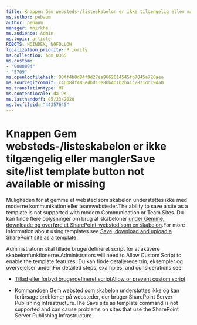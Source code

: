 ```yaml
---
title: Knappen Gem websteds-/listeskabelon er ikke tilgængelig eller mangler
ms.author: pebaum
author: pebaum
manager: mnirkhe
ms.audience: Admin
ms.topic: article
ROBOTS: NOINDEX, NOFOLLOW
localization_priority: Priority
ms.collection: Adm_O365
ms.custom:
- "9000094"
- "5709"
ms.openlocfilehash: 90ff4b0d84f9d27ea9662014545fb7045a720aea
ms.sourcegitcommit: c46b8df485edbd13e8bb4d1b2ba1c2821ddc9da0
ms.translationtype: MT
ms.contentlocale: da-DK
ms.lasthandoff: 05/23/2020
ms.locfileid: "44357645"
---
```

# <a name="save-sitelist-template-button-not-available-or-missing"></a><span data-ttu-id="1b487-102">Knappen Gem websteds-/listeskabelon er ikke tilgængelig eller mangler</span><span class="sxs-lookup"><span data-stu-id="1b487-102">Save site/list template button not available or missing</span></span>

<span data-ttu-id="1b487-103">Muligheden for at gemme et websted som skabelon understøttes ikke med moderne kommunikation eller teamwebsteder.</span><span class="sxs-lookup"><span data-stu-id="1b487-103">The ability to save a site as a template is not supported with modern Communication or Team Sites.</span></span> <span data-ttu-id="1b487-104">Du kan finde flere oplysninger om brug af skabeloner [under Gemme, downloade og overføre et SharePoint-websted som en skabelon](https://docs.microsoft.com/sharepoint/dev/general-development/save-download-and-upload-a-sharepoint-site-as-a-template).</span><span class="sxs-lookup"><span data-stu-id="1b487-104">For more information about using templates see [Save, download and upload a SharePoint site as a template](https://docs.microsoft.com/sharepoint/dev/general-development/save-download-and-upload-a-sharepoint-site-as-a-template).</span></span>

<span data-ttu-id="1b487-105">Administratorer skal tillade brugerdefineret script for at aktivere skabelonfunktionerne.</span><span class="sxs-lookup"><span data-stu-id="1b487-105">Administrators will need to Allow Custom Script to enable the template features.</span></span> <span data-ttu-id="1b487-106">Du kan finde detaljerede trin, eksempler og overvejelser under:</span><span class="sxs-lookup"><span data-stu-id="1b487-106">For detailed steps, examples, and considerations see:</span></span>

- [<span data-ttu-id="1b487-107">Tillad eller forbyd brugerdefineret script</span><span class="sxs-lookup"><span data-stu-id="1b487-107">Allow or prevent custom script</span></span>](https://docs.microsoft.com/sharepoint/allow-or-prevent-custom-script)

- <span data-ttu-id="1b487-108">Kommandoen Gem websted som skabelon understøttes ikke og kan forårsage problemer på websteder, der bruger SharePoint Server Publishing Infrastructure.</span><span class="sxs-lookup"><span data-stu-id="1b487-108">The Save site as template command is not supported and can cause problems on sites that use the SharePoint Server Publishing Infrastructure.</span></span>


